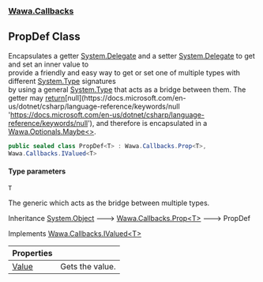### [Wawa.Callbacks](Wawa.Callbacks.md 'Wawa.Callbacks')

## PropDef<T> Class

Encapsulates a getter [System.Delegate](https://docs.microsoft.com/en-us/dotnet/api/System.Delegate 'System.Delegate') and a setter [System.Delegate](https://docs.microsoft.com/en-us/dotnet/api/System.Delegate 'System.Delegate') to get and set an inner value to  
provide a friendly and easy way to get or set one of multiple types with different [System.Type](https://docs.microsoft.com/en-us/dotnet/api/System.Type 'System.Type') signatures  
by using a general [System.Type](https://docs.microsoft.com/en-us/dotnet/api/System.Type 'System.Type') that acts as a bridge between them. The getter may [return](https://docs.microsoft.com/en-us/dotnet/csharp/language-reference/keywords/return 'https://docs.microsoft.com/en-us/dotnet/csharp/language-reference/keywords/return')[null](https://docs.microsoft.com/en-us/dotnet/csharp/language-reference/keywords/null 'https://docs.microsoft.com/en-us/dotnet/csharp/language-reference/keywords/null'), and therefore is encapsulated in a [Wawa.Optionals.Maybe&lt;&gt;](https://docs.microsoft.com/en-us/dotnet/api/Wawa.Optionals.Maybe-1 'Wawa.Optionals.Maybe`1').

```csharp
public sealed class PropDef<T> : Wawa.Callbacks.Prop<T>,
Wawa.Callbacks.IValued<T>
```
#### Type parameters

<a name='Wawa.Callbacks.PropDef_T_.T'></a>

`T`

The generic which acts as the bridge between multiple types.

Inheritance [System.Object](https://docs.microsoft.com/en-us/dotnet/api/System.Object 'System.Object') &#129106; [Wawa.Callbacks.Prop&lt;](Prop{T}.md 'Wawa.Callbacks.Prop<T>')[T](PropDef{T}.md#Wawa.Callbacks.PropDef_T_.T 'Wawa.Callbacks.PropDef<T>.T')[&gt;](Prop{T}.md 'Wawa.Callbacks.Prop<T>') &#129106; PropDef<T>

Implements [Wawa.Callbacks.IValued&lt;](IValued{T}.md 'Wawa.Callbacks.IValued<T>')[T](PropDef{T}.md#Wawa.Callbacks.PropDef_T_.T 'Wawa.Callbacks.PropDef<T>.T')[&gt;](IValued{T}.md 'Wawa.Callbacks.IValued<T>')

| Properties | |
| :--- | :--- |
| [Value](PropDef{T}.Value.md 'Wawa.Callbacks.PropDef<T>.Value') | Gets the value. |
